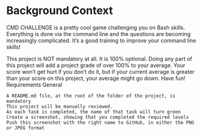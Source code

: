 # Background Context

CMD CHALLENGE is a pretty cool game challenging you on Bash skills. Everything is done via the command line and the questions are becoming increasingly complicated. It’s a good training to improve your command line skills!

This project is NOT mandatory at all. It is 100% optional. Doing any part of this project will add a project grade of over 100% to your average. Your score won’t get hurt if you don’t do it, but if your current average is greater than your score on this project, your average might go down. Have fun!
Requirements
General

    A README.md file, at the root of the folder of the project, is mandatory
    This project will be manually reviewed.
    As each task is completed, the name of that task will turn green
    Create a screenshot, showing that you completed the required levels
    Push this screenshot with the right name to GitHub, in either the PNG or JPEG format

